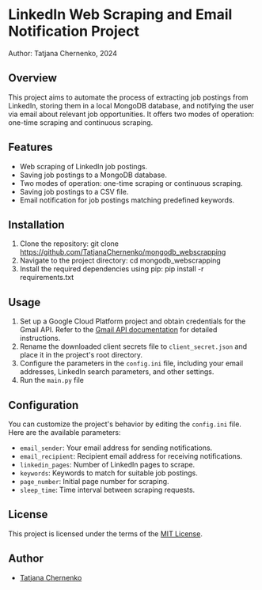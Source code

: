 # LinkedIn Web Scraping and Email Notification Project

Author: Tatjana Chernenko, 2024

## Overview
This project aims to automate the process of extracting job postings from LinkedIn, storing them in a local MongoDB database, and notifying the user via email about relevant job opportunities. It offers two modes of operation: one-time scraping and continuous scraping.

## Features
- Web scraping of LinkedIn job postings.
- Saving job postings to a MongoDB database.
- Two modes of operation: one-time scraping or continuous scraping.
- Saving job postings to a CSV file.
- Email notification for job postings matching predefined keywords.

## Installation
1. Clone the repository: git clone https://github.com/TatjanaChernenko/mongodb_webscrapping
2. Navigate to the project directory:
cd mongodb_webscrapping
3. Install the required dependencies using pip:
 pip install -r requirements.txt

## Usage
1. Set up a Google Cloud Platform project and obtain credentials for the Gmail API. Refer to the [Gmail API documentation](https://developers.google.com/gmail/api/quickstart) for detailed instructions.
2. Rename the downloaded client secrets file to `client_secret.json` and place it in the project's root directory.
3. Configure the parameters in the `config.ini` file, including your email addresses, LinkedIn search parameters, and other settings.
4. Run the `main.py` file

## Configuration
You can customize the project's behavior by editing the `config.ini` file. Here are the available parameters:
- `email_sender`: Your email address for sending notifications.
- `email_recipient`: Recipient email address for receiving notifications.
- `linkedin_pages`: Number of LinkedIn pages to scrape.
- `keywords`: Keywords to match for suitable job postings.
- `page_number`: Initial page number for scraping.
- `sleep_time`: Time interval between scraping requests.

## License
This project is licensed under the terms of the [MIT License](LICENSE).

## Author
- [Tatjana Chernenko](mailto:tatjana.chernenko.work@gmail.com)



